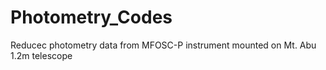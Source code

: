 # Photometry_Codes
 Reducec photometry data from MFOSC-P instrument mounted on Mt. Abu 1.2m telescope

